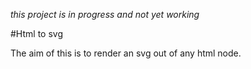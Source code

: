 *this project is in progress and not yet working*

#Html to svg

The aim of this is to render an svg out of any html node. 